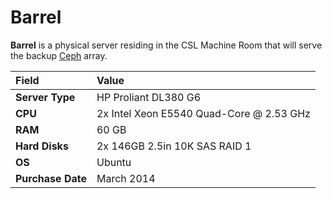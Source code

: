 # Barrel

**Barrel** is a physical server residing in the CSL Machine Room that will serve the backup [Ceph](../../technologies/storage/ceph/README.md) array.

| **Field** | Value |
| :--- | :--- |
| **Server Type** | HP Proliant DL380 G6 |
| **CPU** | 2x Intel Xeon E5540 Quad-Core @ 2.53 GHz |
| **RAM** | 60 GB |
| **Hard Disks** | 2x 146GB 2.5in 10K SAS RAID 1 |
| **OS** | Ubuntu |
| **Purchase Date** | March 2014 |


